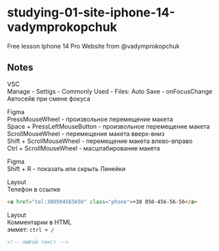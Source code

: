 # studying-01-site-iphone-14-vadymprokopchuk  
Free lesson Iphone 14 Pro Website from @vadymprokopchuk  

## Notes  

VSC  
Manage - Settigs - Commonly Used - Files: Auto Save - onFocusChange  
Автосейв при смене фокуса  

Figma  
PressMouseWheel - произвольное перемещение макета  
Space + PressLeftMouseButton - произвольное перемещение макета  
ScrollMouseWheel - перемещение макета вверх-вниз  
Shift + ScrollMouseWheel - перемещение макета влево-вправо  
Ctrl + ScrollMouseWheel - масштабирование макета  

Figma  
Shift + R - показать или скрыть Линейки  

Layout  
Телефон в ссылке  
``` html  
<a href="tel:380504565656" class="phone">+38 050-456-56-56</a>  
```  

Layout  
Комментарии в HTML  
эммет: `ctrl + /`
``` html  
<!-- любой текст -->  
```  

